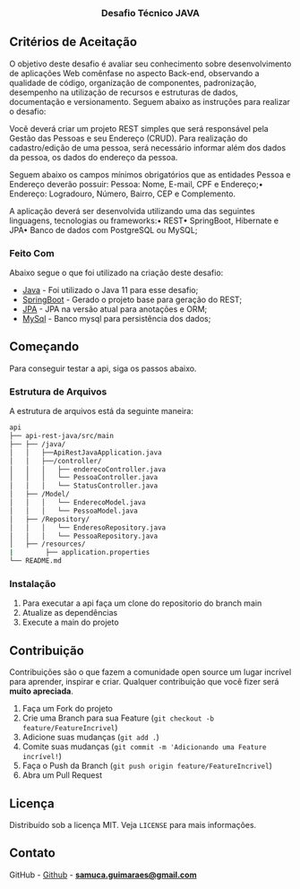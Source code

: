 <!--
*** Obrigado por estar vendo o nosso README. Se você tiver alguma sugestão
*** que possa melhorá-lo ainda mais dê um fork no repositório e crie uma Pull
*** Request ou abra uma Issue com a tag "sugestão".
*** Obrigado novamente! Agora vamos rodar esse projeto incrível :D
-->


<!-- PROJECT LOGO -->
<br />
<p align="center">
  
  <h3 align="center">Desafio Técnico JAVA </h3>
</p>

<!-- TABLE OF CONTENTS -->

## Critérios de Aceitação
<p>
O objetivo deste desafio é avaliar seu conhecimento sobre desenvolvimento de aplicações Web comênfase no aspecto Back-end, observando a qualidade de código, organização de componentes, padronização, desempenho na utilização de recursos e estruturas de dados, documentação e versionamento.
Seguem abaixo as instruções para realizar o desafio:

Você deverá criar um projeto REST simples que será responsável pela Gestão das Pessoas e seu Endereço (CRUD). Para realização do cadastro/edição de uma pessoa, será necessário informar além dos dados da pessoa, os dados do endereço da pessoa.

Seguem abaixo os campos mínimos obrigatórios que as entidades Pessoa e Endereço deverão possuir:
Pessoa: Nome, E-mail, CPF e Endereço;•
Endereço: Logradouro, Número, Bairro, CEP e Complemento.

A aplicação deverá ser desenvolvida utilizando uma das seguintes linguagens, tecnologias ou frameworks:•
REST• SpringBoot, Hibernate e JPA• Banco de dados com PostgreSQL ou MySQL;
</p>

###  Feito Com

Abaixo segue o que foi utilizado na criação deste desafio:

- [Java](https://devqa.io/brew-install-java/) - Foi utilizado o Java 11 para esse desafio;
- [SpringBoot](https://start.spring.io/) - Gerado o projeto base para geração do REST;
- [JPA](https://hibernate.org/orm/documentation/5.6/) - JPA na versão atual para anotações e ORM;
- [MySql](https://dev.mysql.com/downloads/file/?id=508095) - Banco mysql para persistência dos dados;

<!-- GETTING STARTED -->

## Começando

Para conseguir testar a api, siga os passos abaixo.


### Estrutura de Arquivos

A estrutura de arquivos está da seguinte maneira:

```bash
api
├── api-rest-java/src/main
├── ├── /java/
│   │   ├──ApiRestJavaApplication.java
│   │   ├──/controller/
│   │   │   ├── enderecoController.java
│   │   │   └── PessoaController.java
│   │   │   └── StatusController.java
│   ├── /Model/
│   │   │   └── EnderecoModel.java
│   │   │   └── PessoaModel.java
│   ├── /Repository/
│   │   │   └── EnderesoRepository.java
│   │   │   └── PessoaRepository.java
│   ├── /resources/
|        ├── application.properties
└── README.md
```


### Instalação

1. Para executar a api faça um clone do repositorio do branch main
2. Atualize as dependências
3. Execute a main do projeto


## Contribuição

Contribuições são o que fazem a comunidade open source um lugar incrível para aprender, inspirar e criar. Qualquer contribuição que você fizer será **muito apreciada**.

1. Faça um Fork do projeto
2. Crie uma Branch para sua Feature (`git checkout -b feature/FeatureIncrivel`)
3. Adicione suas mudanças (`git add .`)
4. Comite suas mudanças (`git commit -m 'Adicionando uma Feature incrível!`)
5. Faça o Push da Branch (`git push origin feature/FeatureIncrivel`)
6. Abra um Pull Request


<!-- LICENSE -->

## Licença

Distribuído sob a licença MIT. Veja `LICENSE` para mais informações.

<!-- CONTACT -->

## Contato

GitHub - [Github](https://github.com/samucaguimaraes) - **samuca.guimaraes@gmail.com**
